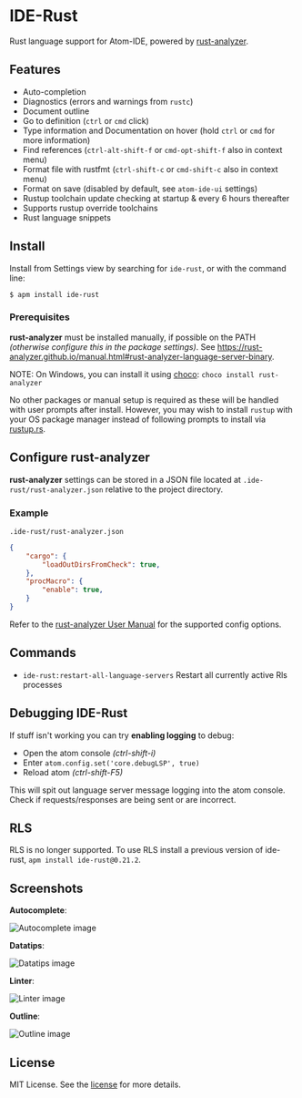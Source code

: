 # IDE-Rust

Rust language support for Atom-IDE, powered by [rust-analyzer](https://github.com/rust-analyzer/rust-analyzer).

## Features

- Auto-completion
- Diagnostics (errors and warnings from `rustc`)
- Document outline
- Go to definition (`ctrl` or `cmd` click)
- Type information and Documentation on hover (hold `ctrl` or `cmd` for more information)
- Find references (`ctrl-alt-shift-f` or `cmd-opt-shift-f` also in context menu)
- Format file with rustfmt (`ctrl-shift-c` or `cmd-shift-c` also in context menu)
- Format on save (disabled by default, see `atom-ide-ui` settings)
- Rustup toolchain update checking at startup & every 6 hours thereafter
- Supports rustup override toolchains
- Rust language snippets

## Install

Install from Settings view by searching for `ide-rust`, or with the command line:

```
$ apm install ide-rust
```

### Prerequisites

**rust-analyzer** must be installed manually, if possible on the PATH _(otherwise configure this in the package settings)_.
See https://rust-analyzer.github.io/manual.html#rust-analyzer-language-server-binary.

NOTE: On Windows, you can install it using [choco](https://chocolatey.org/install): `choco install rust-analyzer`

No other packages or manual setup is required as these will be handled with user prompts after install.
However, you may wish to install `rustup` with your OS package manager instead of following prompts to install via [rustup.rs](https://rustup.rs).

## Configure rust-analyzer

**rust-analyzer** settings can be stored in a JSON file located at `.ide-rust/rust-analyzer.json` relative to the project directory.

### Example

`.ide-rust/rust-analyzer.json`

```json
{
    "cargo": {
        "loadOutDirsFromCheck": true,
    },
    "procMacro": {
        "enable": true,
    }
}
```

Refer to the [rust-analyzer User Manual](https://rust-analyzer.github.io/manual.html#configuration) for the supported config options.

## Commands

- `ide-rust:restart-all-language-servers` Restart all currently active Rls processes

## Debugging IDE-Rust

If stuff isn't working you can try **enabling logging** to debug:

- Open the atom console _(ctrl-shift-i)_
- Enter `atom.config.set('core.debugLSP', true)`
- Reload atom _(ctrl-shift-F5)_

This will spit out language server message logging into the atom console. Check if requests/responses are being sent or are incorrect.

## RLS

RLS is no longer supported. To use RLS install a previous version of ide-rust, `apm install ide-rust@0.21.2`.

## Screenshots

**Autocomplete**:

![Autocomplete image](https://user-images.githubusercontent.com/16418197/121962919-01114c80-cd2f-11eb-8136-11ba82ebe543.png)

**Datatips**:

![Datatips image](https://user-images.githubusercontent.com/16418197/121962751-c7404600-cd2e-11eb-84dd-eff95743a0d3.png)

**Linter**:

![Linter image](https://user-images.githubusercontent.com/16418197/121962803-d7582580-cd2e-11eb-9742-040b78ca75d2.png)

**Outline**:

![Outline image](https://user-images.githubusercontent.com/16418197/121962765-cd362700-cd2e-11eb-92b2-74516cd734db.png)

## License

MIT License. See the [license](LICENSE) for more details.
